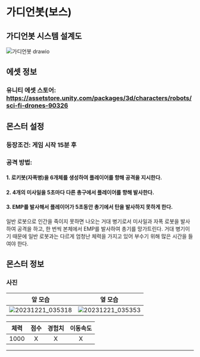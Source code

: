 # 가디언봇(보스)

## 가디언봇 시스템 설계도
![가디언봇 drawio](https://github.com/ACEDIA2567/CityGun/assets/101154683/ad348a56-18ec-41b0-92ae-3ba77d78974a)

## 에셋 정보
### 유니티 에셋 스토어: https://assetstore.unity.com/packages/3d/characters/robots/sci-fi-drones-90326

## 몬스터 설정
### 등장조건: 게임 시작 15분 후
### 공격 방법: 
#### 1. 로키봇(자폭병)을 6개체를 생성하여 플레이어를 향해 공격을 지시한다.
#### 2. 4개의 미사일을 5초마다 다른 총구에서 플레이어를 향해 발사한다.
#### 3. EMP를 발사해서 플레이어가 5초동안 총기에서 탄을 발사하지 못하게 한다.
일반 로봇으로 인간을 죽이지 못하면 나오는 거대 병기로서 미사일과 자폭 로봇을 발사하여 공격을 하고,
한 번씩 본체에서 EMP를 발사하여 총기를 망가트린다. 거대 병기이기 때문에 일반 로봇과는 다르게 
엄청난 체력을 가지고 있어 부수기 위해 많은 시간을 들여야 한다.

## 몬스터 정보
### 사진
|앞 모습|옆 모습|
|:---:|:---:|
|![20231221_035318](https://github.com/ACEDIA2567/CityGun/assets/101154683/04a13f95-81b9-46a5-bafb-0be8d6fc7fbe)|![20231221_035353](https://github.com/ACEDIA2567/CityGun/assets/101154683/769a1bca-2cf0-4b80-a415-ea045bf2fab0)|

|체력|점수|경험치|이동속도|
|:---:|:---:|:---:|:---:|
|1000|X|X|X|



<hr>
